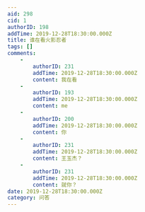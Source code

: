 ```yaml
---
aid: 298
cid: 1
authorID: 198
addTime: 2019-12-28T18:30:00.000Z
title: 谁在看火影忍者
tags: []
comments:
    -
        authorID: 231
        addTime: 2019-12-28T18:30:00.000Z
        content: 我在看
    -
        authorID: 193
        addTime: 2019-12-28T18:30:00.000Z
        content: me
    -
        authorID: 200
        addTime: 2019-12-28T18:30:00.000Z
        content: 你
    -
        authorID: 231
        addTime: 2019-12-28T18:30:00.000Z
        content: 王玉杰？
    -
        authorID: 231
        addTime: 2019-12-28T18:30:00.000Z
        content: 就你？
date: 2019-12-28T18:30:00.000Z
category: 问答
---
```




